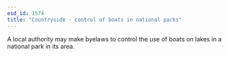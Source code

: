 ```yaml
---
esd_id: 1574
title: "Countryside - control of boats in national parks"
---
```


A local authority may make byelaws to control the use of boats on lakes in a national park in its area.

